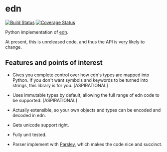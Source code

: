 # edn

[![Build Status](https://travis-ci.org/dreid/edn.png?branch=master)](https://travis-ci.org/dreid/edn)
[![Coverage Status](https://coveralls.io/repos/dreid/edn/badge.png)](https://coveralls.io/r/dreid/edn)

Python implementation of [edn](https://github.com/edn-format/edn).

At present, this is unreleased code, and thus the API is very likely to
change.

## Features and points of interest

* Gives you complete control over how edn's types are mapped into Python.  If
  you don't want symbols and keywords to be turned into strings, this library
  is for you.  [ASPIRATIONAL]

* Uses immutable types by default, allowing the full range of edn code to be
  supported.  [ASPIRATIONAL]

* Actually extensible, so your own objects and types can be encoded and
  decoded in edn.

* Gets unicode support right.

* Fully unit tested.

* Parser implement with [Parsley](https://github.com/python-parsley/parsley),
  which makes the code nice and succinct.
